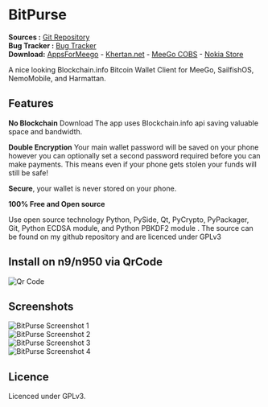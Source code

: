 BitPurse
========

**Sources :** [Git Repository][1]  
**Bug Tracker :** [Bug Tracker][3]  
**Download:** [AppsForMeego][12] - [Khertan.net][11] - [MeeGo COBS][13] - [Nokia Store][14]  

A nice looking Blockchain.info Bitcoin Wallet Client for MeeGo, SailfishOS, NemoMobile, and Harmattan.

Features
---------

**No Blockchain** Download The app uses Blockchain.info api saving valuable space and bandwidth.

**Double Encryption** Your main wallet password will be saved on your phone however you can optionally set a second password required before you can make payments. This means even if your phone gets stolen your funds will still be safe!

**Secure**, your wallet is never stored on your phone.

**100% Free and Open source**

Use open source technology Python, PySide, Qt, PyCrypto, PyPackager, Git, Python ECDSA module, and Python PBKDF2 module . The source can be found on my github repository and are licenced under GPLv3

Install on n9/n950 via QrCode
-----------------------------------
![Qr Code][15]

Screenshots
------------------

![BitPurse Screenshot 1][4]  
![BitPurse Screenshot 2][5]  
![BitPurse Screenshot 3][6]  
![BitPurse Screenshot 4][10]  

Licence
---------

Licenced under GPLv3.


[1]:http://github.com/khertan/BitPurse/
[3]:http://github.com/khertan/BitPurse/issues
[4]:http://khertan.net/medias/bitpurse_screenshot_1.png
[5]:http://khertan.net/medias/bitpurse_screenshot_2.png
[6]:http://khertan.net/medias/bitpurse_screenshot_3.png
[10]:http://khertan.net/medias/bitpurse_screenshot_4.png
[7]:http://khertan.net/BitPurse
[11]:http://khertan.net/downloads
[12]:http://apps.formeego.com/staging/applications/n9/pr1.0/harmattan/Office/bitpurse/
[13]:http://repo.pub.meego.com/home:/khertan/Harmattan/armel/
[14]:http://store.ovi.com/content/320976
[15]:http://khertan.net/medias/bitpurse_qrcode.png
